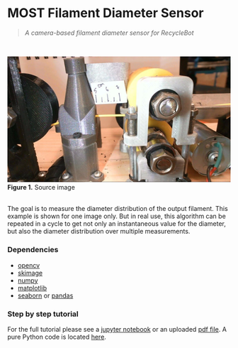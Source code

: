 # MOST Filament Diameter Sensor

 >*A camera-based filament diameter sensor for RecycleBot*
<br/> 

![Source image](img/pic.jpg) <br/> 
**Figure 1.** Source image
<br/> <br/> 

The goal is to measure the diameter distribution of the output filament. This example is shown for one image only. But in real use, this algorithm can be repeated in a cycle to get not only an instantaneous value for the diameter, but also the diameter distribution over multiple measurements. <br/> 

### Dependencies
* [opencv](https://pypi.org/project/opencv-python/)
* [skimage](https://pypi.org/project/skimage/)
* [numpy](https://pypi.org/project/numpy/)
* [matplotlib](https://pypi.org/project/matplotlib/)
* [seaborn](https://pypi.org/project/seaborn/) or [pandas](https://pypi.org/project/pandas/) <br/> 


### Step by step tutorial
For the full tutorial please see a [jupyter notebook](recyclebot.ipynb) or an uploaded [pdf file](recyclebot.pdf). A pure Python code is located [here](recyclebot.py). <br/> 
